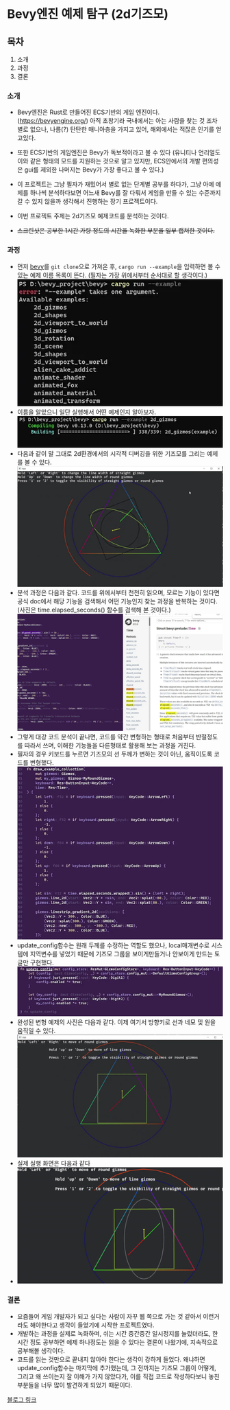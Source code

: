 # Bevy엔진 예제 탐구 (2d기즈모)

## 목차
1. 소개
2. 과정
3. 결론

### 소개

- Bevy엔진은 Rust로 만들어진 ECS기반의 게임 엔진이다. (https://bevyengine.org/)
아직 초창기라 국내에서는 아는 사람을 찾는 것 조차 별로 없으나, 나름(?) 탄탄한 매니아층을 가지고 있어, 해외에서는 적잖은 인기를 얻고있다.

- 또한 ECS기반의 게임엔진은 Bevy가 독보적이라고 볼 수 있다 (유니티나 언리얼도 이와 같은 형태의 모드를 지원하는 것으로 알고 있지만, ECS안에서의 개발 편의성은 gui를 제외한 나머지는 Bevy가 가장 좋다고 볼 수 있다.)

- 이 프로젝트는 그냥 필자가 재밌어서 별로 없는 단계별 공부를 하다가, 그냥 아예 예제를 하나씩 분석하다보면 어느새 Bevy를 잘 다뤄서 게임을 만들 수 있는 수준까지 갈 수 있지 않을까 생각해서 진행하는 장기 프로젝트이다. 
- 이번 프로젝트 주제는 2d기즈모 예제코드를 분석하는 것이다.
- ~~스크린샷은 공부한 1시간 가량 정도의 시간을 녹화한 부분을 일부 캡쳐한 것이다.~~

### 과정

- 먼저 [bevy](https://github.com/bevyengine/bevy)를 ``` git clone ```으로 가져온 후, ``` cargo run --example ```을 입력하면 볼 수 있는 예제 이름 목록이 뜬다. (필자는 가장 위에서부터 순서대로 할 생각이다.)
![자료화면](https://raw.githubusercontent.com/dolto/port_folio_imgs/master/icon/projectsite/Study_Bevy_2d_gizmos/1.webp)
- 이름을 알았으니 일단 실행해서 어떤 예제인지 알아보자.
![자료화면](https://raw.githubusercontent.com/dolto/port_folio_imgs/master/icon/projectsite/Study_Bevy_2d_gizmos/2.webp)
- 다음과 같이 말 그대로 2d환경에서의 시각적 디버깅을 위한 기즈모를 그리는 예제를 볼 수 있다.
![자료화면](https://raw.githubusercontent.com/dolto/port_folio_imgs/master/icon/projectsite/Study_Bevy_2d_gizmos/3.webp)
- 분석 과정은 다음과 같다. 코드를 위에서부터 천천히 읽으며, 모르는 기능이 있다면 공식 doc에서 해당 기능을 검색해서 어떤 기능인지 찾는 과정을 반복하는 것이다. (사진은 time.elapsed_seconds() 함수를 검색해 본 것이다.)
![자료화면](https://raw.githubusercontent.com/dolto/port_folio_imgs/master/icon/projectsite/Study_Bevy_2d_gizmos/4.webp)
- 그렇게 대강 코드 분석이 끝나면, 코드를 약간 변형하는 형태로 처음부터 반절정도를 따라서 쓰며, 이해한 기능들을 다른형태로 활용해 보는 과정을 거친다.
- 필자의 경우 키보드를 누르면 기즈모의 선 두께가 변하는 것이 아닌, 움직이도록 코드를 변형했다.
![자료화면](https://raw.githubusercontent.com/dolto/port_folio_imgs/master/icon/projectsite/Study_Bevy_2d_gizmos/5.webp)
- update_config함수는 원래 두께를 수정하는 역할도 했으나, local매개변수로 시스템에 지역변수를 넣었기 때문에 기즈모 그룹을 보이게만들거나 안보이게 만드는 토글만 구현했다.
![자료화면](https://raw.githubusercontent.com/dolto/port_folio_imgs/master/icon/projectsite/Study_Bevy_2d_gizmos/6.webp)
- 완성된 변형 예제의 사진은 다음과 같다. 이제 여기서 방향키로 선과 네모 및 원을 움직일 수 있다.
![자료화면](https://raw.githubusercontent.com/dolto/port_folio_imgs/master/icon/projectsite/Study_Bevy_2d_gizmos/7.webp)
- 실제 실행 화면은 다음과 같다
- ![자료화면](https://raw.githubusercontent.com/dolto/port_folio_imgs/master/icon/projectsite/Study_Bevy_2d_gizmos/8.gif)

### 결론
- 요즘들어 게임 개발자가 되고 싶다는 사람이 자꾸 웹 쪽으로 가는 것 같아서 이런거라도 해야한다고 생각이 들었기에 시작한 프로젝트였다.
- 개발하는 과정을 실제로 녹화하며, 쉬는 시간 중간중간 일시정지를 눌렀더라도, 한시간 정도 공부하면 예제 하나정도는 읽을 수 있다는 결론이 나왔기에, 지속적으로 공부해볼 생각이다.
- 코드를 읽는 것만으로 끝내지 않아야 한다는 생각이 강하게 들었다. 왜냐하면 update_config함수는 마지막에 추가했는데, 그 전까지는 기즈모 그룹이 어떻게, 그리고 왜 쓰이는지 잘 이해가 가지 않았다가, 이를 직접 코드로 작성하다보니 놓친 부분들을 너무 많이 발견하게 되었기 때문이다.

[블로그 링크]([https://github.com/dolto/bevy_study_2d_gizmos](https://portfolio-user-6e57lkist-doltos-projects.vercel.app/project?is_blog=true&langs_slecets=[]&skills_slects=[]&project_id=65d48a6e59d81604cf34bd33)https://portfolio-user-6e57lkist-doltos-projects.vercel.app/project?is_blog=true&langs_slecets=[]&skills_slects=[]&project_id=65d48a6e59d81604cf34bd33)

